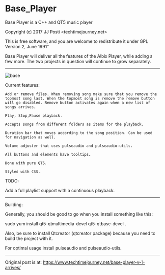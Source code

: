 # Base_Player
Base Player is a C++ and QT5 music player

Copyright (c) 2017 JJ Posti <techtimejourney.net>

This is free software, and you are welcome to redistribute it under
GPL Version 2, June 1991″

Base Player will deliver all the features of the Albix Player, while adding a few more. The two projects in question will continue to grow separately.


_____________________________________



![base](https://user-images.githubusercontent.com/29865797/34427319-de56b5dc-ec49-11e7-81ed-85e7a023b7ce.png)

Current features:

    Add or remove files. When removing song make sure that you remove the topmost song last. When the topmost song is remove the remove button will go disabled. Remove button activates again when a new list of songs arrives.
    
    Play, Stop,Pause playback.
    
    Accepts songs from different folders as items for the playback.
    
    Duration bar that moves according to the song position. Can be used for navigation as well.
    
    Volume adjuster that uses pulseaudio and pulseaudio-utils.
    
    All buttons and elements have tooltips.
    
    Done with pure QT5.
    
    Styled with CSS.

TODO:

Add a full playlist support with a continuous playback.
____________________

Building:


Generally, you should be good to go when you install something like this:


sudo yum install qt5-qtmultimedia-devel qt5-qtbase-devel .


Also, be sure to install Qtcreator (qtcreator package) because you need to  build the project with it. 

For optimal usage install pulseaudio and pulseaudio-utils.
____________________________

Original post is at: https://www.techtimejourney.net/base-player-v-1-arrives/
